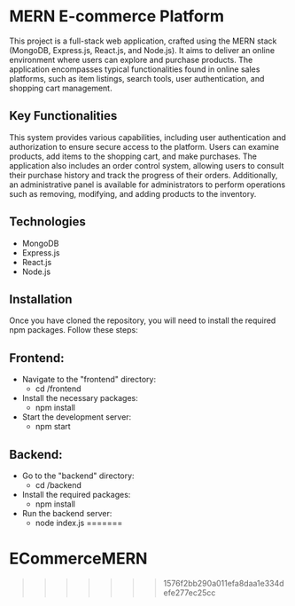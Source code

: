 
# MERN E-commerce Platform

This project is a full-stack web application, crafted using the MERN stack (MongoDB, Express.js, React.js, and Node.js). It aims to deliver an online environment where users can explore and purchase products. The application encompasses typical functionalities found in online sales platforms, such as item listings, search tools, user authentication, and shopping cart management.


## Key Functionalities

This system provides various capabilities, including user authentication and authorization to ensure secure access to the platform. Users can examine products, add items to the shopping cart, and make purchases. The application also includes an order control system, allowing users to consult their purchase history and track the progress of their orders. Additionally, an administrative panel is available for administrators to perform operations such as removing, modifying, and adding products to the inventory.

## Technologies

- MongoDB
- Express.js
- React.js
- Node.js

## Installation

Once you have cloned the repository, you will need to install the required npm packages. Follow these steps:

## Frontend:
- Navigate to the "frontend" directory:
  - cd /frontend
- Install the necessary packages:
  - npm install
- Start the development server:
  - npm start

## Backend:
- Go to the "backend" directory:
  - cd /backend
- Install the required packages:
  - npm install
- Run the backend server:
  - node index.js
=======
# ECommerceMERN
>>>>>>> 1576f2bb290a011efa8daa1e334defe277ec25cc
